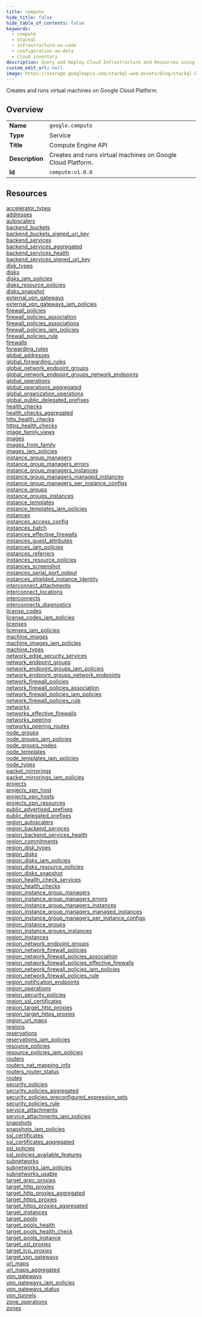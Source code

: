 ```yaml
---
title: compute
hide_title: false
hide_table_of_contents: false
keywords:
  - compute
  - stackql
  - infrastructure-as-code
  - configuration-as-data
  - cloud inventory
description: Query and Deploy Cloud Infrastructure and Resources using SQL
custom_edit_url: null
image: https://storage.googleapis.com/stackql-web-assets/blog/stackql-blog-post-featured-image.png
---
```

Creates and runs virtual machines on Google Cloud Platform.   
    

## Overview
<table><tbody>
<tr><td><b>Name</b></td><td><code>google.compute</code></td></tr>
<tr><td><b>Type</b></td><td>Service</td></tr>
<tr><td><b>Title</b></td><td>Compute Engine API</td></tr>
<tr><td><b>Description</b></td><td>Creates and runs virtual machines on Google Cloud Platform. </td></tr>
<tr><td><b>Id</b></td><td><code>compute:v1.0.0</code></td></tr>
</tbody></table>

## Resources
<div class="row">
<div class="providerDocColumn">
<a href="/providers/google/compute/accelerator_types/">accelerator_types</a><br />
<a href="/providers/google/compute/addresses/">addresses</a><br />
<a href="/providers/google/compute/autoscalers/">autoscalers</a><br />
<a href="/providers/google/compute/backend_buckets/">backend_buckets</a><br />
<a href="/providers/google/compute/backend_buckets_signed_url_key/">backend_buckets_signed_url_key</a><br />
<a href="/providers/google/compute/backend_services/">backend_services</a><br />
<a href="/providers/google/compute/backend_services_aggregated/">backend_services_aggregated</a><br />
<a href="/providers/google/compute/backend_services_health/">backend_services_health</a><br />
<a href="/providers/google/compute/backend_services_signed_url_key/">backend_services_signed_url_key</a><br />
<a href="/providers/google/compute/disk_types/">disk_types</a><br />
<a href="/providers/google/compute/disks/">disks</a><br />
<a href="/providers/google/compute/disks_iam_policies/">disks_iam_policies</a><br />
<a href="/providers/google/compute/disks_resource_policies/">disks_resource_policies</a><br />
<a href="/providers/google/compute/disks_snapshot/">disks_snapshot</a><br />
<a href="/providers/google/compute/external_vpn_gateways/">external_vpn_gateways</a><br />
<a href="/providers/google/compute/external_vpn_gateways_iam_policies/">external_vpn_gateways_iam_policies</a><br />
<a href="/providers/google/compute/firewall_policies/">firewall_policies</a><br />
<a href="/providers/google/compute/firewall_policies_association/">firewall_policies_association</a><br />
<a href="/providers/google/compute/firewall_policies_associations/">firewall_policies_associations</a><br />
<a href="/providers/google/compute/firewall_policies_iam_policies/">firewall_policies_iam_policies</a><br />
<a href="/providers/google/compute/firewall_policies_rule/">firewall_policies_rule</a><br />
<a href="/providers/google/compute/firewalls/">firewalls</a><br />
<a href="/providers/google/compute/forwarding_rules/">forwarding_rules</a><br />
<a href="/providers/google/compute/global_addresses/">global_addresses</a><br />
<a href="/providers/google/compute/global_forwarding_rules/">global_forwarding_rules</a><br />
<a href="/providers/google/compute/global_network_endpoint_groups/">global_network_endpoint_groups</a><br />
<a href="/providers/google/compute/global_network_endpoint_groups_network_endpoints/">global_network_endpoint_groups_network_endpoints</a><br />
<a href="/providers/google/compute/global_operations/">global_operations</a><br />
<a href="/providers/google/compute/global_operations_aggregated/">global_operations_aggregated</a><br />
<a href="/providers/google/compute/global_organization_operations/">global_organization_operations</a><br />
<a href="/providers/google/compute/global_public_delegated_prefixes/">global_public_delegated_prefixes</a><br />
<a href="/providers/google/compute/health_checks/">health_checks</a><br />
<a href="/providers/google/compute/health_checks_aggregated/">health_checks_aggregated</a><br />
<a href="/providers/google/compute/http_health_checks/">http_health_checks</a><br />
<a href="/providers/google/compute/https_health_checks/">https_health_checks</a><br />
<a href="/providers/google/compute/image_family_views/">image_family_views</a><br />
<a href="/providers/google/compute/images/">images</a><br />
<a href="/providers/google/compute/images_from_family/">images_from_family</a><br />
<a href="/providers/google/compute/images_iam_policies/">images_iam_policies</a><br />
<a href="/providers/google/compute/instance_group_managers/">instance_group_managers</a><br />
<a href="/providers/google/compute/instance_group_managers_errors/">instance_group_managers_errors</a><br />
<a href="/providers/google/compute/instance_group_managers_instances/">instance_group_managers_instances</a><br />
<a href="/providers/google/compute/instance_group_managers_managed_instances/">instance_group_managers_managed_instances</a><br />
<a href="/providers/google/compute/instance_group_managers_per_instance_configs/">instance_group_managers_per_instance_configs</a><br />
<a href="/providers/google/compute/instance_groups/">instance_groups</a><br />
<a href="/providers/google/compute/instance_groups_instances/">instance_groups_instances</a><br />
<a href="/providers/google/compute/instance_templates/">instance_templates</a><br />
<a href="/providers/google/compute/instance_templates_iam_policies/">instance_templates_iam_policies</a><br />
<a href="/providers/google/compute/instances/">instances</a><br />
<a href="/providers/google/compute/instances_access_config/">instances_access_config</a><br />
<a href="/providers/google/compute/instances_batch/">instances_batch</a><br />
<a href="/providers/google/compute/instances_effective_firewalls/">instances_effective_firewalls</a><br />
<a href="/providers/google/compute/instances_guest_attributes/">instances_guest_attributes</a><br />
<a href="/providers/google/compute/instances_iam_policies/">instances_iam_policies</a><br />
<a href="/providers/google/compute/instances_referrers/">instances_referrers</a><br />
<a href="/providers/google/compute/instances_resource_policies/">instances_resource_policies</a><br />
<a href="/providers/google/compute/instances_screenshot/">instances_screenshot</a><br />
<a href="/providers/google/compute/instances_serial_port_output/">instances_serial_port_output</a><br />
<a href="/providers/google/compute/instances_shielded_instance_identity/">instances_shielded_instance_identity</a><br />
<a href="/providers/google/compute/interconnect_attachments/">interconnect_attachments</a><br />
<a href="/providers/google/compute/interconnect_locations/">interconnect_locations</a><br />
<a href="/providers/google/compute/interconnects/">interconnects</a><br />
<a href="/providers/google/compute/interconnects_diagnostics/">interconnects_diagnostics</a><br />
<a href="/providers/google/compute/license_codes/">license_codes</a><br />
<a href="/providers/google/compute/license_codes_iam_policies/">license_codes_iam_policies</a><br />
<a href="/providers/google/compute/licenses/">licenses</a><br />
<a href="/providers/google/compute/licenses_iam_policies/">licenses_iam_policies</a><br />
<a href="/providers/google/compute/machine_images/">machine_images</a><br />
<a href="/providers/google/compute/machine_images_iam_policies/">machine_images_iam_policies</a><br />
<a href="/providers/google/compute/machine_types/">machine_types</a><br />
<a href="/providers/google/compute/network_edge_security_services/">network_edge_security_services</a><br />
<a href="/providers/google/compute/network_endpoint_groups/">network_endpoint_groups</a><br />
<a href="/providers/google/compute/network_endpoint_groups_iam_policies/">network_endpoint_groups_iam_policies</a><br />
<a href="/providers/google/compute/network_endpoint_groups_network_endpoints/">network_endpoint_groups_network_endpoints</a><br />
<a href="/providers/google/compute/network_firewall_policies/">network_firewall_policies</a><br />
<a href="/providers/google/compute/network_firewall_policies_association/">network_firewall_policies_association</a><br />
<a href="/providers/google/compute/network_firewall_policies_iam_policies/">network_firewall_policies_iam_policies</a><br />
<a href="/providers/google/compute/network_firewall_policies_rule/">network_firewall_policies_rule</a><br />
<a href="/providers/google/compute/networks/">networks</a><br />
<a href="/providers/google/compute/networks_effective_firewalls/">networks_effective_firewalls</a><br />
<a href="/providers/google/compute/networks_peering/">networks_peering</a><br />
<a href="/providers/google/compute/networks_peering_routes/">networks_peering_routes</a><br />
<a href="/providers/google/compute/node_groups/">node_groups</a><br />
<a href="/providers/google/compute/node_groups_iam_policies/">node_groups_iam_policies</a><br />
<a href="/providers/google/compute/node_groups_nodes/">node_groups_nodes</a><br />
<a href="/providers/google/compute/node_templates/">node_templates</a><br />
<a href="/providers/google/compute/node_templates_iam_policies/">node_templates_iam_policies</a><br />
</div>
<div class="providerDocColumn">
<a href="/providers/google/compute/node_types/">node_types</a><br />
<a href="/providers/google/compute/packet_mirrorings/">packet_mirrorings</a><br />
<a href="/providers/google/compute/packet_mirrorings_iam_policies/">packet_mirrorings_iam_policies</a><br />
<a href="/providers/google/compute/projects/">projects</a><br />
<a href="/providers/google/compute/projects_xpn_host/">projects_xpn_host</a><br />
<a href="/providers/google/compute/projects_xpn_hosts/">projects_xpn_hosts</a><br />
<a href="/providers/google/compute/projects_xpn_resources/">projects_xpn_resources</a><br />
<a href="/providers/google/compute/public_advertised_prefixes/">public_advertised_prefixes</a><br />
<a href="/providers/google/compute/public_delegated_prefixes/">public_delegated_prefixes</a><br />
<a href="/providers/google/compute/region_autoscalers/">region_autoscalers</a><br />
<a href="/providers/google/compute/region_backend_services/">region_backend_services</a><br />
<a href="/providers/google/compute/region_backend_services_health/">region_backend_services_health</a><br />
<a href="/providers/google/compute/region_commitments/">region_commitments</a><br />
<a href="/providers/google/compute/region_disk_types/">region_disk_types</a><br />
<a href="/providers/google/compute/region_disks/">region_disks</a><br />
<a href="/providers/google/compute/region_disks_iam_policies/">region_disks_iam_policies</a><br />
<a href="/providers/google/compute/region_disks_resource_policies/">region_disks_resource_policies</a><br />
<a href="/providers/google/compute/region_disks_snapshot/">region_disks_snapshot</a><br />
<a href="/providers/google/compute/region_health_check_services/">region_health_check_services</a><br />
<a href="/providers/google/compute/region_health_checks/">region_health_checks</a><br />
<a href="/providers/google/compute/region_instance_group_managers/">region_instance_group_managers</a><br />
<a href="/providers/google/compute/region_instance_group_managers_errors/">region_instance_group_managers_errors</a><br />
<a href="/providers/google/compute/region_instance_group_managers_instances/">region_instance_group_managers_instances</a><br />
<a href="/providers/google/compute/region_instance_group_managers_managed_instances/">region_instance_group_managers_managed_instances</a><br />
<a href="/providers/google/compute/region_instance_group_managers_per_instance_configs/">region_instance_group_managers_per_instance_configs</a><br />
<a href="/providers/google/compute/region_instance_groups/">region_instance_groups</a><br />
<a href="/providers/google/compute/region_instance_groups_instances/">region_instance_groups_instances</a><br />
<a href="/providers/google/compute/region_instances/">region_instances</a><br />
<a href="/providers/google/compute/region_network_endpoint_groups/">region_network_endpoint_groups</a><br />
<a href="/providers/google/compute/region_network_firewall_policies/">region_network_firewall_policies</a><br />
<a href="/providers/google/compute/region_network_firewall_policies_association/">region_network_firewall_policies_association</a><br />
<a href="/providers/google/compute/region_network_firewall_policies_effective_firewalls/">region_network_firewall_policies_effective_firewalls</a><br />
<a href="/providers/google/compute/region_network_firewall_policies_iam_policies/">region_network_firewall_policies_iam_policies</a><br />
<a href="/providers/google/compute/region_network_firewall_policies_rule/">region_network_firewall_policies_rule</a><br />
<a href="/providers/google/compute/region_notification_endpoints/">region_notification_endpoints</a><br />
<a href="/providers/google/compute/region_operations/">region_operations</a><br />
<a href="/providers/google/compute/region_security_policies/">region_security_policies</a><br />
<a href="/providers/google/compute/region_ssl_certificates/">region_ssl_certificates</a><br />
<a href="/providers/google/compute/region_target_http_proxies/">region_target_http_proxies</a><br />
<a href="/providers/google/compute/region_target_https_proxies/">region_target_https_proxies</a><br />
<a href="/providers/google/compute/region_url_maps/">region_url_maps</a><br />
<a href="/providers/google/compute/regions/">regions</a><br />
<a href="/providers/google/compute/reservations/">reservations</a><br />
<a href="/providers/google/compute/reservations_iam_policies/">reservations_iam_policies</a><br />
<a href="/providers/google/compute/resource_policies/">resource_policies</a><br />
<a href="/providers/google/compute/resource_policies_iam_policies/">resource_policies_iam_policies</a><br />
<a href="/providers/google/compute/routers/">routers</a><br />
<a href="/providers/google/compute/routers_nat_mapping_info/">routers_nat_mapping_info</a><br />
<a href="/providers/google/compute/routers_router_status/">routers_router_status</a><br />
<a href="/providers/google/compute/routes/">routes</a><br />
<a href="/providers/google/compute/security_policies/">security_policies</a><br />
<a href="/providers/google/compute/security_policies_aggregated/">security_policies_aggregated</a><br />
<a href="/providers/google/compute/security_policies_preconfigured_expression_sets/">security_policies_preconfigured_expression_sets</a><br />
<a href="/providers/google/compute/security_policies_rule/">security_policies_rule</a><br />
<a href="/providers/google/compute/service_attachments/">service_attachments</a><br />
<a href="/providers/google/compute/service_attachments_iam_policies/">service_attachments_iam_policies</a><br />
<a href="/providers/google/compute/snapshots/">snapshots</a><br />
<a href="/providers/google/compute/snapshots_iam_policies/">snapshots_iam_policies</a><br />
<a href="/providers/google/compute/ssl_certificates/">ssl_certificates</a><br />
<a href="/providers/google/compute/ssl_certificates_aggregated/">ssl_certificates_aggregated</a><br />
<a href="/providers/google/compute/ssl_policies/">ssl_policies</a><br />
<a href="/providers/google/compute/ssl_policies_available_features/">ssl_policies_available_features</a><br />
<a href="/providers/google/compute/subnetworks/">subnetworks</a><br />
<a href="/providers/google/compute/subnetworks_iam_policies/">subnetworks_iam_policies</a><br />
<a href="/providers/google/compute/subnetworks_usable/">subnetworks_usable</a><br />
<a href="/providers/google/compute/target_grpc_proxies/">target_grpc_proxies</a><br />
<a href="/providers/google/compute/target_http_proxies/">target_http_proxies</a><br />
<a href="/providers/google/compute/target_http_proxies_aggregated/">target_http_proxies_aggregated</a><br />
<a href="/providers/google/compute/target_https_proxies/">target_https_proxies</a><br />
<a href="/providers/google/compute/target_https_proxies_aggregated/">target_https_proxies_aggregated</a><br />
<a href="/providers/google/compute/target_instances/">target_instances</a><br />
<a href="/providers/google/compute/target_pools/">target_pools</a><br />
<a href="/providers/google/compute/target_pools_health/">target_pools_health</a><br />
<a href="/providers/google/compute/target_pools_health_check/">target_pools_health_check</a><br />
<a href="/providers/google/compute/target_pools_instance/">target_pools_instance</a><br />
<a href="/providers/google/compute/target_ssl_proxies/">target_ssl_proxies</a><br />
<a href="/providers/google/compute/target_tcp_proxies/">target_tcp_proxies</a><br />
<a href="/providers/google/compute/target_vpn_gateways/">target_vpn_gateways</a><br />
<a href="/providers/google/compute/url_maps/">url_maps</a><br />
<a href="/providers/google/compute/url_maps_aggregated/">url_maps_aggregated</a><br />
<a href="/providers/google/compute/vpn_gateways/">vpn_gateways</a><br />
<a href="/providers/google/compute/vpn_gateways_iam_policies/">vpn_gateways_iam_policies</a><br />
<a href="/providers/google/compute/vpn_gateways_status/">vpn_gateways_status</a><br />
<a href="/providers/google/compute/vpn_tunnels/">vpn_tunnels</a><br />
<a href="/providers/google/compute/zone_operations/">zone_operations</a><br />
<a href="/providers/google/compute/zones/">zones</a><br />
</div>
</div>
